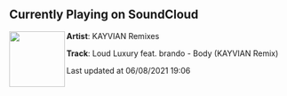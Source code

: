 ## Currently Playing on SoundCloud

[<img align="left" width="100" src="https://i1.sndcdn.com/artworks-000388184589-ywcfof-t500x500.jpg">](https://soundcloud.com/kayvianremixes/loud-luxury-feat-brando-body-kayvian-remix)

**Artist**: KAYVIAN Remixes 

**Track**: Loud Luxury feat. brando - Body (KAYVIAN Remix)

Last updated at 06/08/2021 19:06
